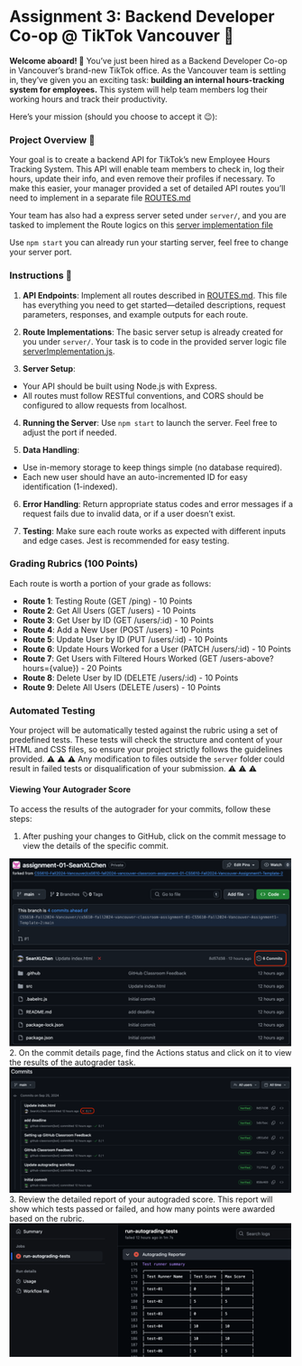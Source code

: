 # Assignment 3: Backend Developer Co-op @ TikTok Vancouver 🌟

**Welcome aboard! 🎉** You’ve just been hired as a Backend Developer Co-op in Vancouver’s brand-new TikTok office. As the Vancouver team is settling in, they’ve given you an exciting task: **building an internal hours-tracking system for employees.** This system will help team members log their working hours and track their productivity.

Here’s your mission (should you choose to accept it 😉):

### Project Overview 🚀

Your goal is to create a backend API for TikTok’s new Employee Hours Tracking System. This API will enable team members to check in, log their hours, update their info, and even remove their profiles if necessary. To make this easier, your manager provided a set of detailed API routes you’ll need to implement in a separate file [ROUTES.md](./ROUTES.md)

Your team has also had a express server seted under `server/`, and you are tasked to implement the Route logics on this [server implementation file](./server/serverImplementation.js) 

Use `npm start` you can already run your starting server, feel free to change your server port.

### Instructions 📜

1. **API Endpoints**: 
Implement all routes described in [ROUTES.md](./ROUTES.md). This file has everything you need to get started—detailed descriptions, request parameters, responses, and example outputs for each route.

2. **Route Implementations**: 
The basic server setup is already created for you under `server/`. Your task is to code in the provided server logic file [serverImplementation.js](./server/serverImplementation.js).

3. **Server Setup**:
- Your API should be built using Node.js with Express.
- All routes must follow RESTful conventions, and CORS should be configured to allow requests from localhost.

4. **Running the Server**: 
Use `npm start` to launch the server. Feel free to adjust the port if needed.

5. **Data Handling**:
- Use in-memory storage to keep things simple (no database required). 
- Each new user should have an auto-incremented ID for easy identification (1-indexed).

6. **Error Handling**: Return appropriate status codes and error messages if a request fails due to invalid data, or if a user doesn’t exist.

7. **Testing**: Make sure each route works as expected with different inputs and edge cases. Jest is recommended for easy testing.


### Grading Rubrics (100 Points)
Each route is worth a portion of your grade as follows:

- **Route 1**: Testing Route (GET /ping) - 10 Points
- **Route 2**: Get All Users (GET /users) - 10 Points
- **Route 3**: Get User by ID (GET /users/:id) - 10 Points
- **Route 4**: Add a New User (POST /users) - 10 Points
- **Route 5**: Update User by ID (PUT /users/:id) - 10 Points
- **Route 6**: Update Hours Worked for a User (PATCH /users/:id) - 10 Points
- **Route 7**: Get Users with Filtered Hours Worked (GET /users-above?hours={value}) - 20 Points
- **Route 8**: Delete User by ID (DELETE /users/:id) - 10 Points
- **Route 9**: Delete All Users (DELETE /users) - 10 Points



### Automated Testing

Your project will be automatically tested against the rubric using a set of predefined tests. These tests will check the structure and content of your HTML and CSS files, so ensure your project strictly follows the guidelines provided. :warning: :warning: :warning: Any modification to files outside the `server` folder could result in failed tests or disqualification of your submission. :warning: :warning: :warning:

#### Viewing Your Autograder Score

To access the results of the autograder for your commits, follow these steps:

1. After pushing your changes to GitHub, click on the commit message to view the details of the specific commit.
  <img src="./resource/readme-img1.png" alt="drawing" width="500"/>
2. On the commit details page, find the Actions status and click on it to view the results of the autograder task.
  <img src="./resource/readme-img2.png" alt="drawing" width="500"/>
3. Review the detailed report of your autograded score. This report will show which tests passed or failed, and how many points were awarded based on the rubric.
  <img src="./resource/readme-img3.png" alt="drawing" width="500"/>
